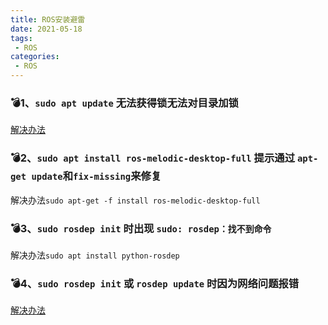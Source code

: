 ```yaml
---
title: ROS安装避雷
date: 2021-05-18
tags: 
 - ROS
categories:
 - ROS
---
```


### 💣1、`sudo apt update` 无法获得锁无法对目录加锁

[解决办法](https://www.cnblogs.com/liuyang1995/p/8919986.html)

### 💣2、`sudo apt install ros-melodic-desktop-full` 提示通过 `apt-get update`和`fix-missing`来修复

解决办法`sudo apt-get -f install ros-melodic-desktop-full`

### 💣3、`sudo rosdep init` 时出现 `sudo: rosdep：找不到命令`

解决办法`sudo apt install python-rosdep`

### 💣4、`sudo rosdep init` 或 `rosdep update` 时因为网络问题报错

[解决办法](https://blog.csdn.net/sinat_25923849/article/details/107976434?utm_medium=distribute.pc_relevant.none-task-blog-2%7Edefault%7EBlogCommendFromMachineLearnPai2%7Edefault-12.control&depth_1-utm_source=distribute.pc_relevant.none-task-blog-2%7Edefault%7EBlogCommendFromMachineLearnPai2%7Edefault-12.control)